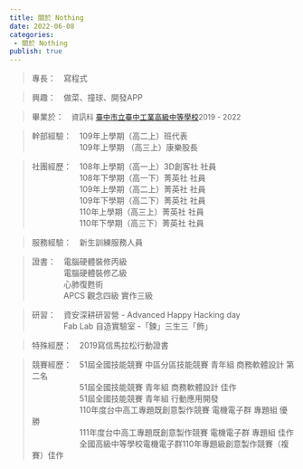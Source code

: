 ```yaml
---
title: 關於 Nothing
date: 2022-06-08
categories: 
 - 關於 Nothing
publish: true
---
```


> 專長：&emsp;寫程式

> 興趣：&emsp;做菜、撞球、開發APP

> 畢業於：&emsp;<font size="2">資訊科 [臺中市立臺中工業高級中等學校](https://w3.tcivs.tc.edu.tw/)2019 - 2022</font>

> 幹部經驗：&emsp;109年上學期（高二上）班代表<br />
&emsp;&emsp;&emsp;&emsp;&emsp;&emsp;109年上學期	（高三上）康樂股長 

> 社團經歷：&emsp;108年上學期（高一上）3D創客社 社員<br />
&emsp;&emsp;&emsp;&emsp;&emsp;&emsp;108年下學期（高一下）菁英社 社員<br />
&emsp;&emsp;&emsp;&emsp;&emsp;&emsp;109年上學期（高二上）菁英社 社員<br />
&emsp;&emsp;&emsp;&emsp;&emsp;&emsp;109年下學期（高二下）菁英社 社員<br />
&emsp;&emsp;&emsp;&emsp;&emsp;&emsp;110年上學期（高三上）菁英社 社員<br />
&emsp;&emsp;&emsp;&emsp;&emsp;&emsp;110年下學期（高三下）菁英社 社員

> 服務經驗：&emsp;新生訓練服務人員    

> 證書：&emsp;電腦硬體裝修丙級 <br/>
&emsp;&emsp;&emsp;&emsp;電腦硬體裝修乙級<br/>
&emsp;&emsp;&emsp;&emsp;心肺復甦術<br/>
&emsp;&emsp;&emsp;&emsp;APCS 觀念四級 實作三級

> 研習：&emsp;資安深耕研習營 - Advanced Happy Hacking day<br/>
&emsp;&emsp;&emsp;&emsp;Fab Lab 自造實驗室 -「鍊」三生三「飾」

> 特殊經歷：&emsp;2019寫信馬拉松行動證書

> 競賽經歷：&emsp;51屆全國技能競賽 中區分區技能競賽 青年組 商務軟體設計 第二名<br />
&emsp;&emsp;&emsp;&emsp;&emsp;&emsp;51屆全國技能競賽 青年組 商務軟體設計 佳作<br />
&emsp;&emsp;&emsp;&emsp;&emsp;&emsp;51屆全國技能競賽 青年組 行動應用開發<br />
&emsp;&emsp;&emsp;&emsp;&emsp;&emsp;110年度台中高工專題既創意製作競賽 電機電子群 專題組 優勝<br />
&emsp;&emsp;&emsp;&emsp;&emsp;&emsp;111年度台中高工專題既創意製作競賽 電機電子群 專題組 佳作<br />
&emsp;&emsp;&emsp;&emsp;&emsp;&emsp;全國高級中等學校電機電子群110年專題級創意製作競賽（複賽）佳作<br />
